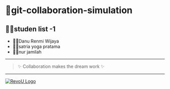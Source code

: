 # 🚀git-collaboration-simulation
## 👩‍💻studen list -1
- 👩‍💻Danu Renmi Wijaya
- 👩‍💻satria yoga pratama
- 👩‍💻nur jamilah
---
> ✨ Collaboration makes the dream work ✨
---
[![RevoU Logo](https://uploads-ssl.webflow.com/5f7f0b35cbb5e98b907cf937_Logo-RevoU-5.png)](https://revou.co)
